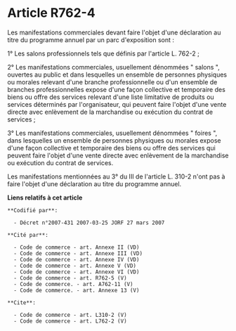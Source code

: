 # Article R762-4

Les manifestations commerciales devant faire l'objet d'une déclaration au titre du programme annuel par un parc d'exposition
sont : 

1° Les salons professionnels tels que définis par l'article L. 762-2 ; 

2° Les manifestations commerciales, usuellement dénommées " salons ", ouvertes au public et dans lesquelles un ensemble de
personnes physiques ou morales relevant d'une branche professionnelle ou d'un ensemble de branches professionnelles expose
d'une façon collective et temporaire des biens ou offre des services relevant d'une liste limitative de produits ou services
déterminés par l'organisateur, qui peuvent faire l'objet d'une vente directe avec enlèvement de la marchandise ou exécution
du contrat de services ; 

3° Les manifestations commerciales, usuellement dénommées " foires ", dans lesquelles un ensemble de personnes physiques ou
morales expose d'une façon collective et temporaire des biens ou offre des services qui peuvent faire l'objet d'une vente
directe avec enlèvement de la marchandise ou exécution du contrat de services. 

Les manifestations mentionnées au 3° du III de l'article L. 310-2 n'ont pas à faire l'objet d'une déclaration au titre du
programme annuel.

**Liens relatifs à cet article**

	**Codifié par**:

	  - Décret n°2007-431 2007-03-25 JORF 27 mars 2007

	**Cité par**:

	  - Code de commerce - art. Annexe II (VD)
	  - Code de commerce - art. Annexe III (VD)
	  - Code de commerce - art. Annexe IV (VD)
	  - Code de commerce - art. Annexe V (VD)
	  - Code de commerce - art. Annexe VI (VD)
	  - Code de commerce - art. R762-5 (V)
	  - Code de commerce. - art. A762-11 (V)
	  - Code de commerce. - art. Annexe 13 (V)

	**Cite**:

	  - Code de commerce - art. L310-2 (V)
	  - Code de commerce - art. L762-2 (V)
